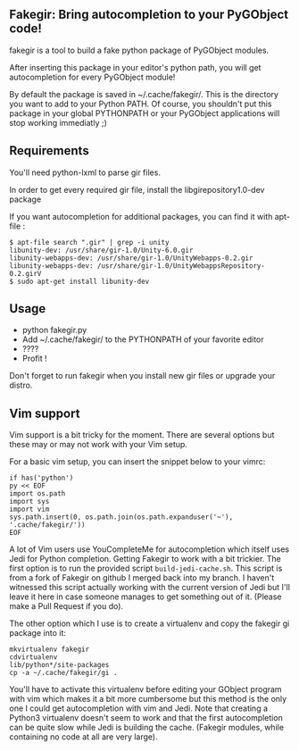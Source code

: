 Fakegir: Bring autocompletion to your PyGObject code!
-----------------------------------------------------

fakegir is a tool to build a fake python package of PyGObject modules.

After inserting this package in your editor's python path, you will get
autocompletion for every PyGObject module!

By default the package is saved in ~/.cache/fakegir/. This is the directory you
want to add to your Python PATH.
Of course, you shouldn't put this package in your global PYTHONPATH or your
PyGObject applications will stop working immediatly ;)


Requirements
------------

You'll need python-lxml to parse gir files.

In order to get every required gir file, install the libgirepository1.0-dev package

If you want autocompletion for additional packages, you can find it with apt-file :

    $ apt-file search ".gir" | grep -i unity
    libunity-dev: /usr/share/gir-1.0/Unity-6.0.gir
    libunity-webapps-dev: /usr/share/gir-1.0/UnityWebapps-0.2.gir
    libunity-webapps-dev: /usr/share/gir-1.0/UnityWebappsRepository-0.2.girV
    $ sudo apt-get install libunity-dev


Usage
-----

* python fakegir.py
* Add ~/.cache/fakegir/ to the PYTHONPATH of your favorite editor
* ????
* Profit !

Don't forget to run fakegir when you install new gir files or upgrade your distro.

Vim support
-----------

Vim support is a bit tricky for the moment. There are several options but
these may or may not work with your Vim setup.

For a basic vim setup, you can insert the snippet below to your vimrc:

    if has('python')
    py << EOF
    import os.path
    import sys
    import vim
    sys.path.insert(0, os.path.join(os.path.expanduser('~'), '.cache/fakegir/'))
    EOF

A lot of Vim users use YouCompleteMe for autocompletion which itself uses Jedi
for Python completion. Getting Fakegir to work with a bit trickier. The first
option is to run the provided script `build-jedi-cache.sh`. This script is
from a fork of Fakegir on github I merged back into my branch. I haven't
witnessed this script actually  working with the current version of Jedi but 
I'll leave it here in case someone manages to get something out of it. (Please
make a Pull Request if you do).

The other option which I use is to create a virtualenv and copy the fakegir
gi package into it:

    mkvirtualenv fakegir
    cdvirtualenv
    lib/python*/site-packages
    cp -a ~/.cache/fakegir/gi .

You'll have to activate this virtualenv before editing your GObject program
with vim which makes it a bit more cumbersome but this method is the only one
I could get autocompletion with vim and Jedi. Note that creating a Python3
virtualenv doesn't seem to work and that the first autocompletion can be quite
slow while Jedi is building the cache. (Fakegir modules, while containing no
code at all are very large).
